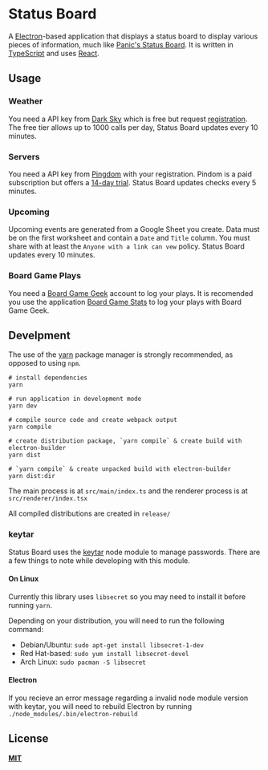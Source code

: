 # Status Board
A [Electron](https://electronjs.org/)-based application that displays a status board to display various pieces of information, much like [Panic's Status Board](https://panic.com/statusboard/). It is written in [TypeScript](https://www.typescriptlang.org/) and uses [React](https://reactjs.org/).

## Usage

### Weather

You need a API key from [Dark Sky](https://darksky.net) which is free but request [registration](https://darksky.net/dev/register). The free tier allows up to 1000 calls per day, Status Board updates every 10 minutes.

### Servers

You need a API key from [Pingdom](https://www.pingdom.com/) with your registration. Pindom is a paid subscription but offers a [14-day trial](https://www.pingdom.com/signup/). Status Board updates checks every 5 minutes.

### Upcoming

Upcoming events are generated from a Google Sheet you create. Data must be on the first worksheet and contain a `Date` and `Title` column. You must share with at least the `Anyone with a link can vew` policy. Status Board updates every 10 minutes.

### Board Game Plays

You need a [Board Game Geek](https://boardgamegeek.com) account to log your plays. It is recomended you use the application [Board Game Stats](https://www.bgstatsapp.com/) to log your plays with Board Game Geek.


## Develpment

The use of the [yarn](https://yarnpkg.com/) package manager is strongly recommended, as opposed to using `npm`.

```
# install dependencies
yarn

# run application in development mode
yarn dev

# compile source code and create webpack output
yarn compile

# create distribution package, `yarn compile` & create build with electron-builder
yarn dist

# `yarn compile` & create unpacked build with electron-builder
yarn dist:dir
```

The main process is at `src/main/index.ts` and the renderer process is at `src/renderer/index.tsx`

All compiled distributions are created in `release/`


### keytar

Status Board uses the [keytar](https://github.com/atom/node-keytar) node module to manage passwords. There are a few things to note while developing with this module.

#### On Linux

Currently this library uses `libsecret` so you may need to install it before running `yarn`.

Depending on your distribution, you will need to run the following command:

* Debian/Ubuntu: `sudo apt-get install libsecret-1-dev`
* Red Hat-based: `sudo yum install libsecret-devel`
* Arch Linux: `sudo pacman -S libsecret`

#### Electron

If you recieve an error message regarding a invalid node module version with keytar, you will need to rebuild Electron by running `./node_modules/.bin/electron-rebuild` 

## License

**[MIT](LICENSE)**